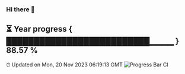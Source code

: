 ### Hi there 👋
⏳ Year progress { ██████████████████████████▁▁▁▁ } 88.57 %
---
⏰ Updated on Mon, 20 Nov 2023 06:19:13 GMT
![Progress Bar CI](https://github.com/liununu/liununu/workflows/Progress%20Bar%20CI/badge.svg)
